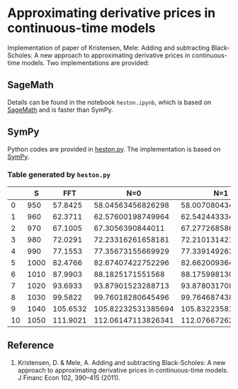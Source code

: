 # Approximating derivative prices in continuous-time models

Implementation of paper of Kristensen, Mele: Adding and subtracting Black-Scholes: A new approach to approximating derivative prices in continuous-time models. Two implementations are provided:

## SageMath

Details can be found in the notebook `heston.ipynb`, which is based on [SageMath](https://github.com/ywang408/Approximating-derivative-prices-in-continuous-time-models/blob/main/heston.ipynb) and is faster than SymPy.

## SymPy

Python codes are provided in [heston.py](https://github.com/ywang408/Approximating-derivative-prices-in-continuous-time-models/blob/main/src/heston.py). The implementation is based on [SymPy](https://www.sympy.org/en/index.html).

### Table generated by `heston.py`

|    |S   |FFT     |N=0               |N=1               |N=2               |N=3               |N=4               |
|----|----|--------|------------------|------------------|------------------|------------------|------------------|
|0   |950 |57.8425 |58.04563456826298 |58.00708043434203 |57.84082043957038 |57.84334412137181 |57.84489054110928 |
|1   |960 |62.3711 |62.57600198749964 |62.54244333472479 |62.36941811559412 |62.371890014980345|62.37375983196578 |
|2   |970 |67.1005 |67.3056390844011  |67.27726858614758 |67.09872727531567 |67.10112548009694 |67.10329999606785 |
|3   |980 |72.0291 |72.23316261658181 |72.2101314218298  |72.02736016583144 |72.02966407114478 |72.0321199127821  |
|4   |990 |77.1553 |77.35673155669929 |77.3391492632685  |77.1534543092757  |77.15564485183418 |77.15835450162957 |
|5   |1000|82.4766 |82.67407422752296 |82.66200936411967 |82.47470071533576 |82.47676056923402 |82.47969295665291 |
|6   |1010|87.9903 |88.1825171551568  |88.17599813093977 |87.98837401047777 |87.99028774363846 |87.99340887955196 |
|7   |1020|93.6933 |93.87901523288713 |93.87803170866482 |93.69136403602981 |93.69311822729615 |93.69639186491258 |
|8   |1030|99.5822 |99.76018280645496 |99.76468743837796 |99.58020848599098 |99.58179180369649 |99.58518010991527 |
|9   |1040|105.6532|105.82232531385694|105.83223581848762|105.65112617905746|105.65252942262467|105.65599364479354|
|10  |1050|111.9021|112.06147113826341|112.07667262709049|111.90005058693195|111.90126669366151|111.90476780807   |

## Reference

1. Kristensen, D. & Mele, A. Adding and subtracting Black-Scholes: A new approach to approximating derivative prices in continuous-time models. J Financ Econ 102, 390–415 (2011).
